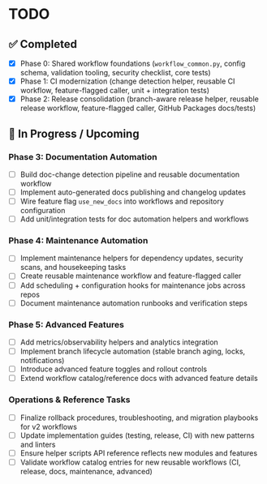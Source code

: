 # TODO

## ✅ Completed

- [x] Phase 0: Shared workflow foundations (`workflow_common.py`, config schema, validation tooling,
      security checklist, core tests)
- [x] Phase 1: CI modernization (change detection helper, reusable CI workflow, feature-flagged
      caller, unit + integration tests)
- [x] Phase 2: Release consolidation (branch-aware release helper, reusable release workflow,
      feature-flagged caller, GitHub Packages docs/tests)

## 🚧 In Progress / Upcoming

### Phase 3: Documentation Automation

- [ ] Build doc-change detection pipeline and reusable documentation workflow
- [ ] Implement auto-generated docs publishing and changelog updates
- [ ] Wire feature flag `use_new_docs` into workflows and repository configuration
- [ ] Add unit/integration tests for doc automation helpers and workflows

### Phase 4: Maintenance Automation

- [ ] Implement maintenance helpers for dependency updates, security scans, and housekeeping tasks
- [ ] Create reusable maintenance workflow and feature-flagged caller
- [ ] Add scheduling + configuration hooks for maintenance jobs across repos
- [ ] Document maintenance automation runbooks and verification steps

### Phase 5: Advanced Features

- [ ] Add metrics/observability helpers and analytics integration
- [ ] Implement branch lifecycle automation (stable branch aging, locks, notifications)
- [ ] Introduce advanced feature toggles and rollout controls
- [ ] Extend workflow catalog/reference docs with advanced feature details

### Operations & Reference Tasks

- [ ] Finalize rollback procedures, troubleshooting, and migration playbooks for v2 workflows
- [ ] Update implementation guides (testing, release, CI) with new patterns and linters
- [ ] Ensure helper scripts API reference reflects new modules and features
- [ ] Validate workflow catalog entries for new reusable workflows (CI, release, docs, maintenance,
      advanced)
